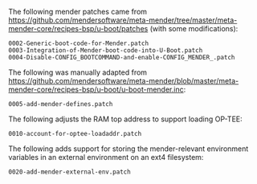 The following mender patches came from https://github.com/mendersoftware/meta-mender/tree/master/meta-mender-core/recipes-bsp/u-boot/patches
(with some modifications):

    0002-Generic-boot-code-for-Mender.patch
    0003-Integration-of-Mender-boot-code-into-U-Boot.patch
    0004-Disable-CONFIG_BOOTCOMMAND-and-enable-CONFIG_MENDER_.patch

The following was manually adapted from https://github.com/mendersoftware/meta-mender/blob/master/meta-mender-core/recipes-bsp/u-boot/u-boot-mender.inc:

    0005-add-mender-defines.patch

The following adjusts the RAM top address to support loading OP-TEE:

    0010-account-for-optee-loadaddr.patch

The following adds support for storing the mender-relevant environment variables
in an external environment on an ext4 filesystem:

    0020-add-mender-external-env.patch
